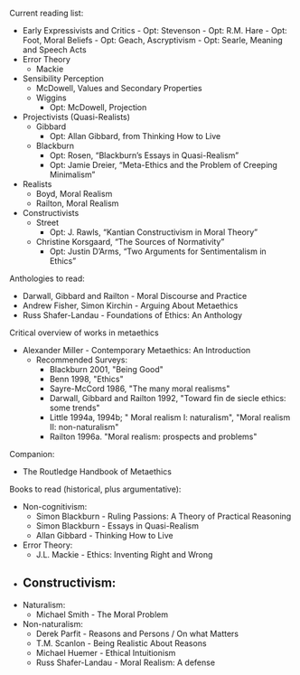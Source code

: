 Current reading list:
- Early Expressivists and Critics
        - Opt: Stevenson
        - Opt: R.M. Hare
        - Opt: Foot, Moral Beliefs
        - Opt: Geach, Ascryptivism
        - Opt: Searle, Meaning and Speech Acts
- Error Theory
    - Mackie
- Sensibility Perception
    - McDowell, Values and Secondary Properties
    - Wiggins
        - Opt: McDowell, Projection
- Projectivists (Quasi-Realists)
    - Gibbard
        - Opt: Allan Gibbard, from Thinking How to Live   
    - Blackburn
        - Opt: Rosen, “Blackburn’s Essays in Quasi-Realism” 
        - Opt: Jamie Dreier, “Meta-Ethics and the Problem of Creeping Minimalism”
- Realists
    - Boyd, Moral Realism
    - Railton, Moral Realism
- Constructivists
    - Street
        - Opt: J. Rawls, “Kantian Constructivism in Moral Theory” 
    - Christine Korsgaard, “The Sources of Normativity” 
        - Opt: Justin D’Arms, “Two Arguments for Sentimentalism in Ethics”

Anthologies to read:
- Darwall, Gibbard and Railton - Moral Discourse and Practice
- Andrew Fisher, Simon Kirchin - Arguing About Metaethics
- Russ Shafer-Landau - Foundations of Ethics: An Anthology

Critical overview of works in metaethics
- Alexander Miller - Contemporary Metaethics: An Introduction
    - Recommended Surveys:
        - Blackburn 2001, "Being Good"
        - Benn 1998, "Ethics"
        - Sayre-McCord 1986, "The many moral realisms"
        - Darwall, Gibbard and Railton 1992, "Toward fin de siecle ethics: some trends"
        - Little 1994a, 1994b; " Moral realism I: naturalism", "Moral realism II: non-naturalism"
        - Railton 1996a. "Moral realism: prospects and problems"

Companion:
- The Routledge Handbook of Metaethics

Books to read (historical, plus argumentative):
- Non-cognitivism:
    - Simon Blackburn - Ruling Passions: A Theory of Practical Reasoning
    - Simon Blackburn - Essays in Quasi-Realism
    - Allan Gibbard - Thinking How to Live
- Error Theory:
    - J.L. Mackie - Ethics: Inventing Right and Wrong
- Constructivism:
    - 
- Naturalism: 
    - Michael Smith - The Moral Problem
- Non-naturalism:
    - Derek Parfit - Reasons and Persons / On what Matters
    - T.M. Scanlon - Being Realistic About Reasons
    - Michael Huemer - Ethical Intuitionism
    - Russ Shafer-Landau - Moral Realism: A defense